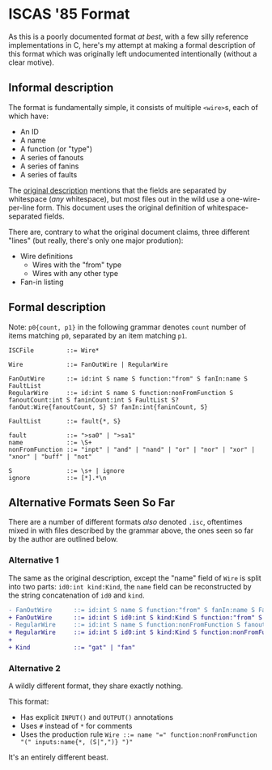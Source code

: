 # ISCAS '85 Format

As this is a poorly documented format _at best_, with a few silly reference implementations in C, here's my attempt at making a formal description of this format which was originally left undocumented intentionally (without a clear motive).

## Informal description

The format is fundamentally simple, it consists of multiple `<wire>`s, each of which have:
- An ID
- A name
- A function (or "type")
- A series of fanouts
- A series of fanins
- A series of faults

The [original description](https://davidkebo.com/documents/iscas85.pdf) mentions that the fields are separated by whitespace (_any_ whitespace), but most files out in the wild use a one-wire-per-line form.
This document uses the original definition of whitespace-separated fields.

There are, contrary to what the original document claims, three different "lines" (but really, there's only one major prodution):
- Wire definitions
    + Wires with the "from" type
    + Wires with any other type
- Fan-in listing

## Formal description

Note: `p0{count, p1}` in the following grammar denotes `count` number of items matching `p0`, separated by an item matching `p1`.

```ebnf
ISCFile         ::= Wire*

Wire            ::= FanOutWire | RegularWire

FanOutWire      ::= id:int S name S function:"from" S fanIn:name S FaultList
RegularWire     ::= id:int S name S function:nonFromFunction S fanoutCount:int S faninCount:int S FaultList S? fanOut:Wire{fanoutCount, S} S? fanIn:int{faninCount, S}

FaultList       ::= fault{*, S}

fault           ::= ">sa0" | ">sa1"
name            ::= \S+
nonFromFunction ::= "inpt" | "and" | "nand" | "or" | "nor" | "xor" | "xnor" | "buff" | "not"

S               ::= \s+ | ignore
ignore          ::= [*].*\n
```

## Alternative Formats Seen So Far

There are a number of different formats _also_ denoted `.isc`, oftentimes mixed in with files described by the grammar above, the ones seen so far by the author are outlined below.

### Alternative 1

The same as the original description, except the "name" field of `Wire` is split into two parts: `id0:int kind:Kind`, the `name` field can be reconstructed by the string concatenation of `id0` and `kind`.
```diff
- FanOutWire      ::= id:int S name S function:"from" S fanIn:name S FaultList
+ FanOutWire      ::= id:int S id0:int S kind:Kind S function:"from" S fanIn:name S FaultList
- RegularWire     ::= id:int S name S function:nonFromFunction S fanoutCount:int S faninCount:int S FaultList S? fanOut:Wire{fanoutCount, S} S? fanIn:int{faninCount, S}
+ RegularWire     ::= id:int S id0:int S kind:Kind S function:nonFromFunction S fanoutCount:int S faninCount:int S FaultList S? fanOut:Wire{fanoutCount, S} S? fanIn:int{faninCount, S}
+
+ Kind            ::= "gat" | "fan"
```

### Alternative 2

A wildly different format, they share exactly nothing.

This format:
- Has explicit `INPUT()` and `OUTPUT()` annotations
- Uses `#` instead of `*` for comments
- Uses the production rule `Wire ::= name "=" function:nonFromFunction "(" inputs:name{*, (S|",")} ")"`

It's an entirely different beast.